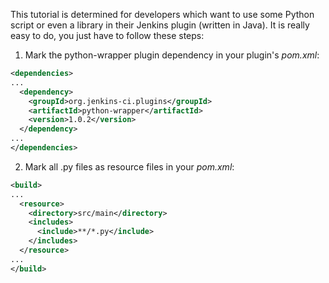 This tutorial is determined for developers which want to use some Python script or even a library in their Jenkins plugin (written in Java). It is really easy to do, you just have to follow these steps:


1. Mark the python-wrapper plugin dependency in your plugin's _pom.xml_:
```xml
<dependencies>
...
  <dependency>  
    <groupId>org.jenkins-ci.plugins</groupId>
    <artifactId>python-wrapper</artifactId>
    <version>1.0.2</version>
  </dependency>
...
</dependencies>
```

2. Mark all .py files as resource files in your _pom.xml_:
```xml
<build>
...
  <resource>
    <directory>src/main</directory>
    <includes>
      <include>**/*.py</include>
    </includes>
  </resource>
...
</build>
```